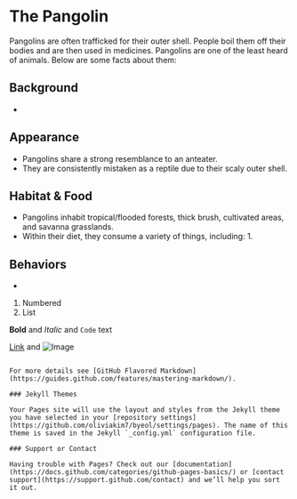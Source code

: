 # The Pangolin

Pangolins are often trafficked for their outer shell. People boil them off their bodies and are then used in medicines. Pangolins are one of the least heard of animals. Below are some facts about them: 

## Background
- 

## Appearance
- Pangolins share a strong resemblance to an anteater. 
- They are consistently mistaken as a reptile due to their scaly outer shell.

## Habitat & Food 
- Pangolins inhabit tropical/flooded forests, thick brush, cultivated areas, and savanna grasslands.
- Within their diet, they consume a variety of things, including: 
           1. 


## Behaviors 
- 

1. Numbered
2. List

**Bold** and _Italic_ and `Code` text

[Link](url) and ![Image](src)
```

For more details see [GitHub Flavored Markdown](https://guides.github.com/features/mastering-markdown/).

### Jekyll Themes

Your Pages site will use the layout and styles from the Jekyll theme you have selected in your [repository settings](https://github.com/oliviakim7/byeol/settings/pages). The name of this theme is saved in the Jekyll `_config.yml` configuration file.

### Support or Contact

Having trouble with Pages? Check out our [documentation](https://docs.github.com/categories/github-pages-basics/) or [contact support](https://support.github.com/contact) and we’ll help you sort it out.




